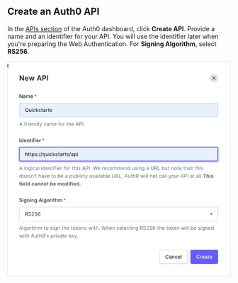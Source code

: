 ## Create an Auth0 API

In the <a href="$manage_url/#/apis" target="_blank">APIs section</a> of the Auth0 dashboard, click **Create API**. Provide a name and an identifier for your API.
You will use the identifier later when you're preparing the Web Authentication.
For **Signing Algorithm**, select **RS256**.

![Create API](/media/articles/api-auth/create-api.png)
